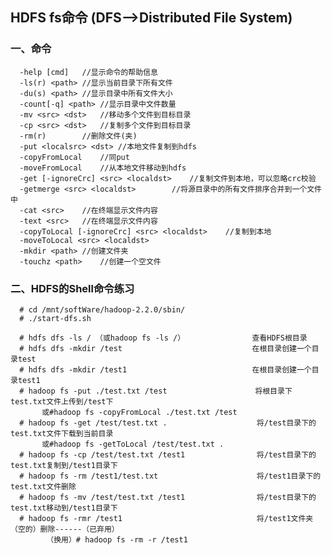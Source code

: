 ## HDFS fs命令  (DFS-->Distributed File System)

### 一、命令

      -help [cmd]	//显示命令的帮助信息
      -ls(r) <path>	//显示当前目录下所有文件
      -du(s) <path>	//显示目录中所有文件大小
      -count[-q] <path>	//显示目录中文件数量
      -mv <src> <dst>	//移动多个文件到目标目录
      -cp <src> <dst>	//复制多个文件到目标目录
      -rm(r)		//删除文件(夹)
      -put <localsrc> <dst>	//本地文件复制到hdfs
      -copyFromLocal	//同put
      -moveFromLocal	//从本地文件移动到hdfs
      -get [-ignoreCrc] <src> <localdst>	//复制文件到本地，可以忽略crc校验
      -getmerge <src> <localdst>		//将源目录中的所有文件排序合并到一个文件中
      -cat <src>	//在终端显示文件内容
      -text <src>	//在终端显示文件内容
      -copyToLocal [-ignoreCrc] <src> <localdst>	//复制到本地
      -moveToLocal <src> <localdst>
      -mkdir <path>	//创建文件夹
      -touchz <path>	//创建一个空文件
      
### 二、HDFS的Shell命令练习
      
      # cd /mnt/softWare/hadoop-2.2.0/sbin/
      # ./start-dfs.sh
      
      # hdfs dfs -ls / （或hadoop fs -ls /）               查看HDFS根目录
      # hdfs dfs -mkdir /test                             在根目录创建一个目录test
      # hdfs dfs -mkdir /test1                            在根目录创建一个目录test1
      # hadoop fs -put ./test.txt /test　                  将根目录下test.txt文件上传到/test下
           或#hadoop fs -copyFromLocal ./test.txt /test   
      # hadoop fs -get /test/test.txt .                    将/test目录下的test.txt文件下载到当前目录
           或#hadoop fs -getToLocal /test/test.txt .
      # hadoop fs -cp /test/test.txt /test1                将/test目录下的test.txt复制到/test1目录下
      # hadoop fs -rm /test1/test.txt                      将/test1目录下的test.txt文件删除
      # hadoop fs -mv /test/test.txt /test1                将/test目录下的test.txt移动到/test1目录下
      # hadoop fs -rmr /test1                              将/test1文件夹（空的）删除------（已弃用）
            （换用）# hadoop fs -rm -r /test1
